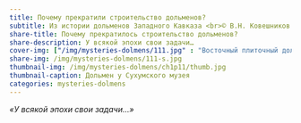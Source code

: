 ```yaml
---
title: Почему прекратили строительство дольменов?
subtitle: Из истории дольменов Западного Кавказа <br>© В.Н. Ковешников
share-title: Почему прекратилось строительство дольменов?
share-description: У всякой эпохи свои задачи…
cover-img: ["/img/mysteries-dolmens/111.jpg" : "Восточный плиточный дольмен из группы, состоящей из двух мегалитов. Расположены в 3,5 км на северо-восток от посёлка Новый Абинского района у безымянной высоты 460,2 м"]
share-img: /img/mysteries-dolmens/111-s.jpg
thumbnail-img: /img/mysteries-dolmens/ch1p11/thumb.jpg
thumbnail-caption: Дольмен у Сухумского музея
categories: mysteries-dolmens
---
```

_«У всякой эпохи свои задачи…»_
